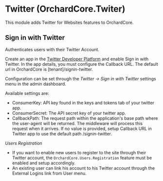 # Twitter (OrchardCore.Twiter)

This module adds Twitter for Websites features to OrchardCore.

## Sign in with Twitter
Authenticates users with their Twitter Account. 

Create an app in the [Twitter Developer Platform](https://developer.twitter.com) and enable Sign in with Twitter.
In the app details, you must configure the Callback URL. The default url in OrchardCore is [tenant]/signin-twitter.

Configuration can be set through the _Twitter -> Sign in with Twitter_ settings menu in the admin dashboard.

Available settings are:

+ ConsumerKey: API key found in the keys and tokens tab of your twitter app.
+ ConsumerSecret: The API secret key of your twitter app.
+ CallbackPath: The request path within the application's base path where the user-agent will be returned. The middleware will process this request when it arrives.
If no value is provided, setup Callback URL in Twitter app to use the default path /signin-twitter.

*Users Registration*
+ If you want to enable new users to register to the site through their Twitter account, the `OrchardCore.Users.Registration` feature must be enabled and setup accordingly.
+ An existing user can link his account to his Twitter account through the External Logins link from User menu.



